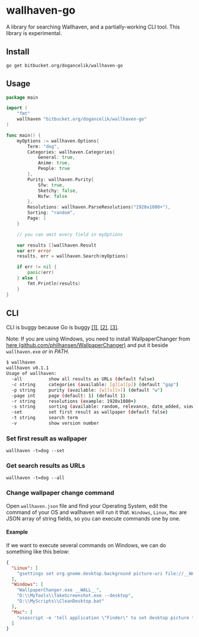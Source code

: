 # wallhaven-go

A library for searching Wallhaven, and a partially-working CLI tool.
This library is experimental.

## Install

```
go get bitbucket.org/dogancelik/wallhaven-go
```

## Usage

```go
package main

import (
	"fmt"
	wallhaven "bitbucket.org/dogancelik/wallhaven-go"
)

func main() {
	myOptions := wallhaven.Options{
		Term: "dog",
		Categories: wallhaven.Categories{
			General: true,
			Anime: true,
			People: true
		},
		Purity: wallhaven.Purity{
			Sfw: true,
			Sketchy: false,
			Nsfw: false
		},
		Resolutions: wallhaven.ParseResolutions("1920x1080+"),
		Sorting: "random",
		Page: 1
	}

	// you can omit every field in myOptions

	var results []wallhaven.Result
	var err error
	results, err = wallhaven.Search(myOptions)

	if err != nil {
		panic(err)
	} else {
		fmt.Println(results)
	}
}
```

## CLI

CLI is buggy because Go is buggy [[1]](https://github.com/golang/go/issues/14575), [[2]](https://github.com/golang/go/issues/16131), [[3]](https://github.com/golang/go/issues/17149).

Note: If you are using Windows, you need to install WallpaperChanger from [here (github.com/philhansen/WallpaperChanger)](https://github.com/philhansen/WallpaperChanger/blob/master/WallpaperChanger.exe)
and put it beside `wallhaven.exe` *or* in *PATH*.

```sh
$ wallhaven
wallhaven v0.1.1
Usage of wallhaven:
  -all          show all results as URLs (default false)
  -c string     categories (available: [g][a][p]) (default "gap")
  -p string     purity (available: [w][s][n]) (default "w")
  -page int     page (default: 1) (default 1)
  -r string     resolutions (example: 1920x1080+)
  -s string     sorting (available: random, relevance, date_added, views) (default "random")
  -set          set first result as wallpaper (default false)
  -t string     search term
  -v            show version number
```

### Set first result as wallpaper

```
wallhaven -t=dog --set
```

### Get search results as URLs

```
wallhaven -t=dog --all
```

### Change wallpaper change command

Open `wallhaven.json` file and find your Operating System, edit the command of your OS and wallhaven will run it that.
`Windows`, `Linux`, `Mac` are JSON array of string fields, so you can execute commands one by one.

#### Example

If we want to execute several commands on Windows, we can do something like this below:

```json
{
  "Linux": [
    "gsettings set org.gnome.desktop.background picture-uri file://__WALL__"
  ],
  "Windows": [
    "WallpaperChanger.exe __WALL__",
    "D:\\MyTools\\TakeScreenshot.exe --desktop",
    "D:\\MyScripts\\CleanDesktop.bat"
  ],
  "Mac": [
    "osascript -e 'tell application \"Finder\" to set desktop picture to POSIX file __WALL__'"
  ]
}
```
